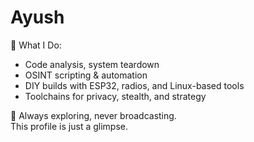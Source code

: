 # Ayush

🔧 What I Do:
- Code analysis, system teardown  
- OSINT scripting & automation  
- DIY builds with ESP32, radios, and Linux-based tools  
- Toolchains for privacy, stealth, and strategy

🧠 Always exploring, never broadcasting.  
This profile is just a glimpse.
